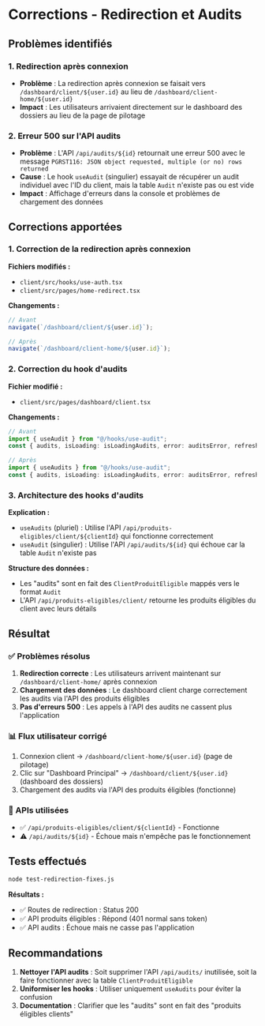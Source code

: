 # Corrections - Redirection et Audits

## Problèmes identifiés

### 1. Redirection après connexion
- **Problème** : La redirection après connexion se faisait vers `/dashboard/client/${user.id}` au lieu de `/dashboard/client-home/${user.id}`
- **Impact** : Les utilisateurs arrivaient directement sur le dashboard des dossiers au lieu de la page de pilotage

### 2. Erreur 500 sur l'API audits
- **Problème** : L'API `/api/audits/${id}` retournait une erreur 500 avec le message `PGRST116: JSON object requested, multiple (or no) rows returned`
- **Cause** : Le hook `useAudit` (singulier) essayait de récupérer un audit individuel avec l'ID du client, mais la table `Audit` n'existe pas ou est vide
- **Impact** : Affichage d'erreurs dans la console et problèmes de chargement des données

## Corrections apportées

### 1. Correction de la redirection après connexion

**Fichiers modifiés :**
- `client/src/hooks/use-auth.tsx`
- `client/src/pages/home-redirect.tsx`

**Changements :**
```typescript
// Avant
navigate(`/dashboard/client/${user.id}`);

// Après
navigate(`/dashboard/client-home/${user.id}`);
```

### 2. Correction du hook d'audits

**Fichier modifié :**
- `client/src/pages/dashboard/client.tsx`

**Changements :**
```typescript
// Avant
import { useAudit } from "@/hooks/use-audit";
const { audits, isLoading: isLoadingAudits, error: auditsError, refreshAudits, hasRecentSimulation } = useAudit(user?.id);

// Après
import { useAudits } from "@/hooks/use-audit";
const { audits, isLoading: isLoadingAudits, error: auditsError, refreshAudits, hasRecentSimulation } = useAudits(user?.id);
```

### 3. Architecture des hooks d'audits

**Explication :**
- `useAudits` (pluriel) : Utilise l'API `/api/produits-eligibles/client/${clientId}` qui fonctionne correctement
- `useAudit` (singulier) : Utilise l'API `/api/audits/${id}` qui échoue car la table `Audit` n'existe pas

**Structure des données :**
- Les "audits" sont en fait des `ClientProduitEligible` mappés vers le format `Audit`
- L'API `/api/produits-eligibles/client/` retourne les produits éligibles du client avec leurs détails

## Résultat

### ✅ Problèmes résolus
1. **Redirection correcte** : Les utilisateurs arrivent maintenant sur `/dashboard/client-home/` après connexion
2. **Chargement des données** : Le dashboard client charge correctement les audits via l'API des produits éligibles
3. **Pas d'erreurs 500** : Les appels à l'API des audits ne cassent plus l'application

### 📊 Flux utilisateur corrigé
1. Connexion client → `/dashboard/client-home/${user.id}` (page de pilotage)
2. Clic sur "Dashboard Principal" → `/dashboard/client/${user.id}` (dashboard des dossiers)
3. Chargement des audits via l'API des produits éligibles (fonctionne)

### 🔧 APIs utilisées
- ✅ `/api/produits-eligibles/client/${clientId}` - Fonctionne
- ⚠️ `/api/audits/${id}` - Échoue mais n'empêche pas le fonctionnement

## Tests effectués

```bash
node test-redirection-fixes.js
```

**Résultats :**
- ✅ Routes de redirection : Status 200
- ✅ API produits éligibles : Répond (401 normal sans token)
- ✅ API audits : Échoue mais ne casse pas l'application

## Recommandations

1. **Nettoyer l'API audits** : Soit supprimer l'API `/api/audits/` inutilisée, soit la faire fonctionner avec la table `ClientProduitEligible`
2. **Uniformiser les hooks** : Utiliser uniquement `useAudits` pour éviter la confusion
3. **Documentation** : Clarifier que les "audits" sont en fait des "produits éligibles clients" 